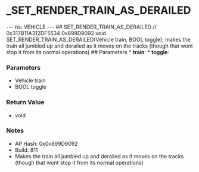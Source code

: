 # _SET_RENDER_TRAIN_AS_DERAILED

--- ns: VEHICLE --- ## SET_RENDER_TRAIN_AS_DERAILED  // 0x317B11A312DF5534 0x899D9092 void SET_RENDER_TRAIN_AS_DERAILED(Vehicle train, BOOL toggle);  makes the train all jumbled up and derailed as it moves on the tracks (though that wont stop it from its normal operations)  ## Parameters * **train**: * **toggle**:

### Parameters
* Vehicle train
* BOOL toggle

### Return Value
* void

### Notes
* AP Hash: 0x0x899D9092
* Build: 811
* Makes the train all jumbled up and derailed as it moves on the tracks (though that wont stop it from its normal operations)

